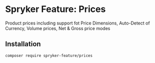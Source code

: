 # Spryker Feature: Prices

Product prices including support fot Price Dimensions, Auto-Detect of Currency, Volume prices, Net & Gross price modes

## Installation

```
composer require spryker-feature/prices
```
